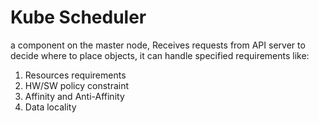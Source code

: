 # Kube Scheduler

a component on the master node, Receives requests from API server to decide where to place objects, it can handle specified requirements like: 
1. Resources requirements
2. HW/SW policy constraint
3. Affinity and Anti-Affinity
4. Data locality 